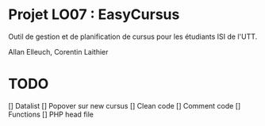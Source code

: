 # Projet LO07 : EasyCursus
Outil de gestion et de planification de cursus pour les étudiants ISI de l'UTT.

Allan Elleuch, Corentin Laithier

# TODO

[] Datalist
[] Popover sur new cursus
[] Clean code
[] Comment code
    [] Functions
    [] PHP head file
